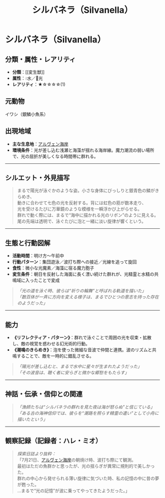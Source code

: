 ﻿---
title: シルバネラ（Silvanella）
layout: single
categories: [モンスター]
tags: [水,光,変生獣,アルヴェン海岸]
---


# シルバネラ（Silvanella）

## 分類・属性・レアリティ
* **分類**：[[変生獣]]
* **属性**：💧水／🌟光  
* **レアリティ**：★☆☆☆☆(1)

## 元動物
イワシ（銀鱗小魚系）

## 出現地域
* **主な生息地**：[アルヴェン海岸](place/arven_cove.md)
* **環境条件**：光が差し込む浅瀬と海藻が揺れる海岸線。魔力潮流の弱い場所で、光の屈折が美しくなる時間帯に群れる。

---

## シルエット・外見描写
> まるで陽光が泳ぐかのような姿。小さな身体にびっしりと銀青色の鱗がきらめき、  
> 動きに合わせて七色の光を反射する。背には虹色の筋が数本走り、  
> 光を受けるたびに万華鏡のような模様を一瞬浮かび上がらせる。  
> 群れで動く際には、まるで“海中に描かれる光のリボン”のように見える。  
> 尾の先端は透明で、泳ぐたびに泡と一緒に淡い旋律が響くという。

---

## 生態と行動図解
* **活動時間**：明け方〜午前中
* **行動パターン**：集団遊泳／波打ち際への接近／光線を追って旋回
* **食性**：微小な光魔素／海藻に宿る魔力胞子
* **変生条件**：朝日を反射した海面に長く漂い続けた群れが、光精霊と水精の共鳴域に入ったことで変成

> *「光の道を泳ぐ時、彼らは“祈りの輪舞”と呼ばれる軌道を描いた」*  
> *「数百体が一斉に方向を変える様子は、まるでひとつの意志を持った存在のようだった」*

---

## 能力

* **《リフレクティア・パターン》**：群れで泳ぐことで周囲の光を収束・拡散し、敵の視覚を惑わせる幻光術的行動。
* **《潮鳴のきらめき》**：泡を使った微細な音波で仲間と連携。波のリズムと共鳴することで、敵を一時的に錯乱させる。

> *「陽光が差し込むと、まるで水中に星々が生まれたようだった」*  
> *「その波音は、聴く者に安らぎと微かな郷愁をもたらす」*

---

## 神話・伝承・信仰との関連
> *「漁師たちは“シルバネラの群れを見た夜は海が怒らぬ”と信じている」*  
> *「ある古の海神信仰では、彼らを“潮路を照らす精霊の遣い”として小舟に描いたという」*

---

## 観察記録（記録者：ハレ・ミオ）

> *探索日誌より抜粋：*  
> 「7月21日、[アルヴェン海岸](place/arven_cove.md)の朝焼け時、波打ち際にて観測。  
> 最初はただの魚群かと思ったが、光の揺らぎが異常に規則的で美しかった。  
> 群れの中心から発せられる薄い旋律に気づいた時、私の記憶の中に昔の夢が甦った。  
> …まるで“光の記憶”が波に乗ってやってきたようだった。」

